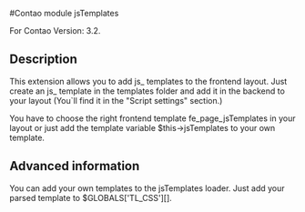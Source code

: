 #Contao module jsTemplates

For Contao Version: 3.2.

## Description

This extension allows you to add js_ templates to the frontend layout. Just create an js_ template in the templates folder and add it in the backend to your layout (You`ll find it in the "Script settings" section.)

You have to choose the right frontend template fe_page_jsTemplates in your layout or just add the template variable $this->jsTemplates to your own template.

## Advanced information

You can add your own templates to the jsTemplates loader. Just add your parsed template to $GLOBALS['TL_CSS'][].	